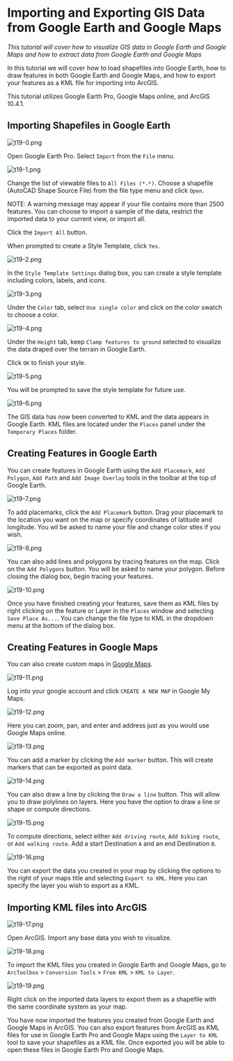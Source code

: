 # Importing and Exporting GIS Data from Google Earth and Google Maps

*This tutorial will cover how to visualize GIS data in Google Earth and Google Maps and how to extract data from Google Earth and Google Maps*

In this tutorial we will cover how to load shapefiles into Google Earth, how to draw features in both Google Earth and Google Maps, and how to export your features as a KML file for importing into ArcGIS.

This tutorial utilizes Google Earth Pro, Google Maps online, and ArcGIS 10.4.1.

## Importing Shapefiles in Google Earth

![t19-0.png](https://github.com/jai2125/gis_tutorials/blob/master/Images/Tutorial_19/t19-0.png)

Open Google Earth Pro. Select `Import` from the `File` menu.

![t19-1.png](https://github.com/jai2125/gis_tutorials/blob/master/Images/Tutorial_19/t19-1.png)

Change the list of viewable files to `All Files (*.*)`. Choose a shapefile (AutoCAD Shape Source File) from the file type menu and click `Open`.

NOTE: A warning message may appear if your file contains more than 2500 features. You can choose to import a sample of the data, restrict the imported data to your current view, or import all.

Click the `Import All` button.

When prompted to create a Style Template, click `Yes`.

![t19-2.png](https://github.com/jai2125/gis_tutorials/blob/master/Images/Tutorial_19/t19-2.png)

In the `Style Template Settings` dialog box, you can create a style template including colors, labels, and icons.

![t19-3.png](https://github.com/jai2125/gis_tutorials/blob/master/Images/Tutorial_19/t19-3.png)

Under the `Color` tab, select `Use single color` and click on the color swatch to choose a color.

![t19-4.png](https://github.com/jai2125/gis_tutorials/blob/master/Images/Tutorial_19/t19-4.png)

Under the `Height` tab, keep `Clamp features to ground` selected to visualize the data draped over the terrain in Google Earth.

Click `OK` to finish your style.

![t19-5.png](https://github.com/jai2125/gis_tutorials/blob/master/Images/Tutorial_19/t19-5.png)

You will be prompted to save the style template for future use.

![t19-6.png](https://github.com/jai2125/gis_tutorials/blob/master/Images/Tutorial_19/t19-6.png)

The GIS data has now been converted to KML and the data appears in Google Earth. KML files are located under the `Places` panel under the `Temporary Places` folder.

## Creating Features in Google Earth

You can create features in Google Earth using the `Add Placemark`, `Add Polygon`, `Add Path` and `Add Image Overlay` tools in the toolbar at the top of Google Earth.

![t19-7.png](https://github.com/jai2125/gis_tutorials/blob/master/Images/Tutorial_19/t19-7.png)

To add placemarks, click the `Add Placemark` button. Drag your placemark to the location you want on the map or specify coordinates of latitude and longitude. You wil be asked to name your file and change color stles if you wish.

![t19-8.png](https://github.com/jai2125/gis_tutorials/blob/master/Images/Tutorial_19/t19-8.png)

You can also add lines and polygons by tracing features on the map. Click on the `Add Polygons` button. You will be asked to name your polygon. Before closing the dialog box, begin tracing your features.

![t19-10.png](https://github.com/jai2125/gis_tutorials/blob/master/Images/Tutorial_19/t19-10.png)

Once you have finished creating your features, save them as KML files by right clicking on the feature or Layer in the `Places` window and selecting `Save Place As...`. You can change the file type to KML in the dropdown menu at the bottom of the dialog box.

## Creating Features in Google Maps

You can also create custom maps in [Google Maps](https://www.google.com/mymaps). 

![t19-11.png](https://github.com/jai2125/gis_tutorials/blob/master/Images/Tutorial_19/t19-11.png)

Log into your google account and click `CREATE A NEW MAP` in Google My Maps.

![t19-12.png](https://github.com/jai2125/gis_tutorials/blob/master/Images/Tutorial_19/t19-12.png)

Here you can zoom, pan, and enter and address just as you would use Google Maps online.

![t19-13.png](https://github.com/jai2125/gis_tutorials/blob/master/Images/Tutorial_19/t19-13.png)

You can add a marker by clicking the `Add marker` button. This will create markers that can be exported as point data.

![t19-14.png](https://github.com/jai2125/gis_tutorials/blob/master/Images/Tutorial_19/t19-14.png)

You can also draw a line by clicking the `Draw a line` button. This will allow you to draw polylines on layers. Here you have the option to draw a line or shape or compute directions.

![t19-15.png](https://github.com/jai2125/gis_tutorials/blob/master/Images/Tutorial_19/t19-15.png)

To compute directions, select either `Add driving route`, `Add biking route`, or `Add walking route`. Add a start Destination `A` and an end Destination `B`.

![t19-16.png](https://github.com/jai2125/gis_tutorials/blob/master/Images/Tutorial_19/t19-16.png)

You can export the data you created in your map by clicking the options to the right of your maps title and selecting `Export to KML`. Here you can specify the layer you wish to export as a KML.

## Importing KML files into ArcGIS

![t19-17.png](https://github.com/jai2125/gis_tutorials/blob/master/Images/Tutorial_19/t19-17.png)

Open ArcGIS. Import any base data you wish to visualize.

![t19-18.png](https://github.com/jai2125/gis_tutorials/blob/master/Images/Tutorial_19/t19-18.png)

To import the KML files you created in Google Earth and Google Maps, go to `ArcToolbox` > `Conversion Tools` > `From KML` > `KML to Layer`.

![t19-19.png](https://github.com/jai2125/gis_tutorials/blob/master/Images/Tutorial_19/t19-19.png)

Right click on the imported data layers to export them as a shapefile with the same coordinate system as your map.

You have now imported the features you created from Google Earth and Google Maps in ArcGIS. You can also export features from ArcGIS as KML files for use in Google Earth Pro and Google Maps using the `Layer to KML` tool to save your shapefiles as a KML file. Once exported you will be able to open these files in Google Earth Pro and Google Maps.

